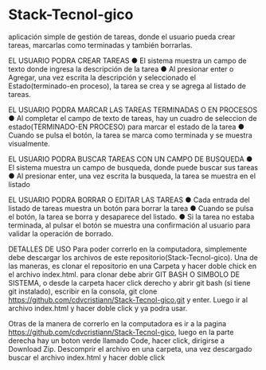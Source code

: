 # Stack-Tecnol-gico
aplicación simple de gestión de tareas, donde el usuario pueda crear tareas, marcarlas como
terminadas y también borrarlas. 

EL USUARIO PODRA CREAR TAREAS
● El sistema muestra un campo de texto donde ingresa la descripción de la tarea
● Al presionar enter o Agregar, una vez escrita la descripción y seleccionado el Estado(terminado-en proceso), la tarea se
crea y se agrega al listado de tareas.

EL USUARIO PODRA MARCAR LAS TAREAS TERMINADAS O EN PROCESOS
● Al completar el campo de texto de tareas, hay un cuadro de seleccion de estado(TERMINADO-EN PROCESO) para
marcar el estado de la tarea
● Cuando se pulsa el botón, la tarea se marca como terminada y
se muestra visualmente.

EL USUARIO PODRA BUSCAR TAREAS CON UN CAMPO DE BUSQUEDA
● El sistema muestra un campo de busqueda, donde puede buscar sus tareas
● Al presionar enter, una vez escrita la busqueda, la tarea se muestra en el listado

EL USUARIO PODRA BORRAR O EDITAR LAS TAREAS
● Cada entrada del listado de tareas muestra un botón para
borrar la tarea
● Cuando se pulsa el botón, la tarea se borra y desaparece del
listado.
● Si la tarea no estaba terminada, al pulsar el botón se muestra
una confirmación al usuario para validar la operación de
borrado.

DETALLES DE USO
Para poder correrlo en la computadora, simplemente debe descargar los archivos de este repositorio(Stack-Tecnol-gico).
Una de las maneras, es clonar el repositorio en una Carpeta y hacer doble chick en el archivo index.html. para clonar debe abrir GIT BASH O SIMBOLO DE SISTEMA, o desde la carpeta hacer click derecho y abrir git bash (si tiene git instalado), escribir en la consola, git clone https://github.com/cdvcristiann/Stack-Tecnol-gico.git  y enter.
Luego ir al archivo index.html y hacer doble click y ya podra usar.

Otras de la manera de correrlo en la computadora es ir a la pagina https://github.com/cdvcristiann/Stack-Tecnol-gico, luego en la parte derecha hay un boton verde llamado Code, hacer click, dirigirse a Download Zip. Descomprir el archivo en una carpeta, una vez descargado buscar el archivo index.html y hacer doble click




